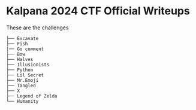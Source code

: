 # Kalpana 2024 CTF Official Writeups
These are the challenges

```
├── Excavate
├── Fish
|── Go comment
├── Bow
├── Halves
├── Illusionists
├── Python
├── Lil Secret
├── Mr.Emoji
├── Tangled
├── X
├── Legend of Zelda
└── Humanity
```
